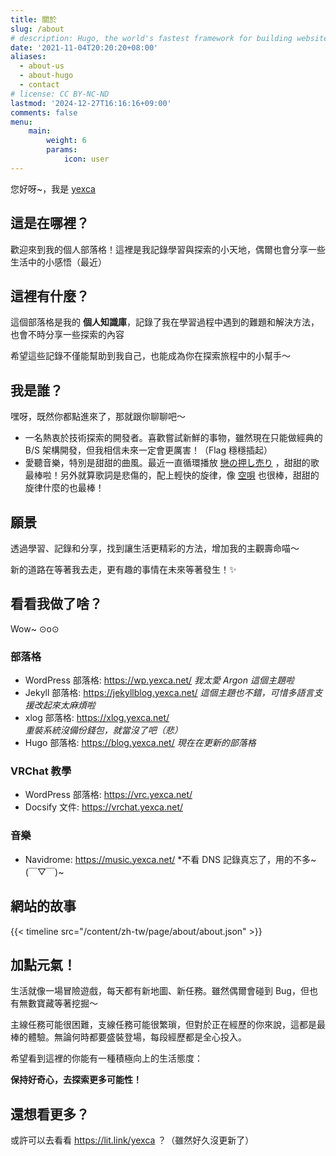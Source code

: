 ```yaml
---
title: 關於
slug: /about
# description: Hugo, the world's fastest framework for building websites
date: '2021-11-04T20:20:20+08:00'
aliases:
  - about-us
  - about-hugo
  - contact
# license: CC BY-NC-ND
lastmod: '2024-12-27T16:16:16+09:00'
comments: false
menu:
    main: 
        weight: 6
        params:
            icon: user
---
```


您好呀~，我是 [yexca](https://lit.link/yexca)

## 這是在哪裡？

歡迎來到我的個人部落格！這裡是我記錄學習與探索的小天地，偶爾也會分享一些生活中的小感悟（最近）

## 這裡有什麼？

這個部落格是我的 **個人知識庫**，記錄了我在學習過程中遇到的難題和解決方法，也會不時分享一些探索的內容

希望這些記錄不僅能幫助到我自己，也能成為你在探索旅程中的小幫手～

## 我是誰？

嘿呀，既然你都點進來了，那就跟你聊聊吧～

* 一名熱衷於技術探索的開發者。喜歡嘗試新鮮的事物，雖然現在只能做經典的 B/S 架構開發，但我相信未來一定會更厲害！（Flag 穩穩插起）
* 愛聽音樂，特別是甜甜的曲風。最近一直循環播放 [戀の押し売り](https://music.youtube.com/watch?v=I_YfQj2IlmY&si=4KdzRSsvDGNpm7u-) ，甜甜的歌最棒啦！另外就算歌詞是悲傷的，配上輕快的旋律，像 [空唄](https://music.youtube.com/watch?v=BIL21F_HwgY&si=wjyZhahxAAabUwKD) 也很棒，甜甜的旋律什麼的也最棒！

## 願景

透過學習、記錄和分享，找到讓生活更精彩的方法，增加我的主觀壽命喵～

新的道路在等著我去走，更有趣的事情在未來等著發生！✨

## 看看我做了啥？

Wow~ ⊙o⊙

### 部落格

* WordPress 部落格: <https://wp.yexca.net/> *我太愛 Argon 這個主題啦*
* Jekyll 部落格: <https://jekyllblog.yexca.net/> *這個主題也不錯，可惜多語言支援改起來太麻煩啦*
* xlog 部落格: <https://xlog.yexca.net/> *重裝系統沒備份錢包，就當沒了吧（悲）*
* Hugo 部落格: <https://blog.yexca.net/> *現在在更新的部落格*

### VRChat 教學

* WordPress 部落格: <https://vrc.yexca.net/>
* Docsify 文件: <https://vrchat.yexca.net/>

### 音樂

* Navidrome: <https://music.yexca.net/> *不看 DNS 記錄真忘了，用的不多~(￣▽￣)~

## 網站的故事  

{{< timeline src="/content/zh-tw/page/about/about.json" >}}

## 加點元氣！

生活就像一場冒險遊戲，每天都有新地圖、新任務。雖然偶爾會碰到 Bug，但也有無數寶藏等著挖掘～

主線任務可能很困難，支線任務可能很繁瑣，但對於正在經歷的你來說，這都是最棒的體驗。無論何時都要盛裝登場，每段經歷都是全心投入。

希望看到這裡的你能有一種積極向上的生活態度：

**保持好奇心，去探索更多可能性！**

## 還想看更多？

或許可以去看看 <https://lit.link/yexca> ？（雖然好久沒更新了）
